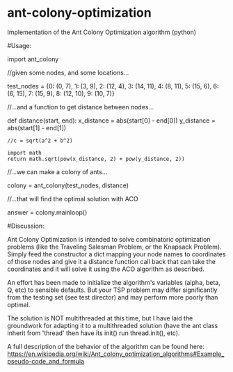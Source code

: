 # ant-colony-optimization
Implementation of the Ant Colony Optimization algorithm (python)

#Usage:

import ant_colony
		
//given some nodes, and some locations...

test_nodes = {0: (0, 7), 1: (3, 9), 2: (12, 4), 3: (14, 11), 4: (8, 11), 5: (15, 6), 6: (6, 15), 7: (15, 9), 8: (12, 10), 9: (10, 7)}

//...and a function to get distance between nodes...

def distance(start, end):
	x_distance = abs(start[0] - end[0])
	y_distance = abs(start[1] - end[1])
	
	//c = sqrt(a^2 + b^2)
	
	import math	
	return math.sqrt(pow(x_distance, 2) + pow(y_distance, 2))

//...we can make a colony of ants...

colony = ant_colony(test_nodes, distance)

//...that will find the optimal solution with ACO

answer = colony.mainloop()

#Discussion:

Ant Colony Optimization is intended to solve combinatoric optimization problems 
(like the Traveling Salesman Problem, or the Knapsack Problem). Simply feed the constructor a dict mapping your node names to
coordinates of those nodes and give it a distance function call back that can take the coordinates and it will solve it using
the ACO algorithm as described.

An effort has been made to initialize the algorithm's variables (alpha, beta, Q, etc) to sensible defaults. But your TSP problem
may differ significantly from the testing set (see test director) and may perform more poorly than optimal.

The solution is NOT multithreaded at this time, but I have laid the groundwork for adapting it to a multithreaded solution
(have the ant class inherit from 'thread' then have its init() run thread.init(), etc).

A full description of the behavior of the algorithm can be found here: https://en.wikipedia.org/wiki/Ant_colony_optimization_algorithms#Example_pseudo-code_and_formula
